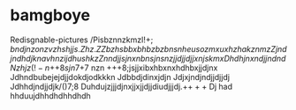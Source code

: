 # bamgboye
Redisgnable-pictures
/Pisbznnzkmzl!$+;bndjnzonzvzhshjjs. Zhz. Z
Zb zhsbbxbhbzbzbnsnheu so zmxu xhzhak znmz
Zjndjndhdjknavhnzijdhushk z
Znndjjsjnxnbnsjnsnzjjdjjdjjxnjskmx
Dhdhjnxndjjndnd
Nzhjz (!- n+$+$8 sjn7$+7 nzn
+$++$8;jsjjxibxhbxnxhdhbxjjdjnx
Jdhndbubejejdjjdokdjodkkkn 
Jdbbdjdinxjdjn
Jdjxjndjndjjdjjdj
Jdhhdjndjjdjk/()$7;$8
Duhdujzjjjdjnxjjxjjdjjdiudjjjdj.+$+++$
Dj had hhduujdhhdhdhhdhdh
